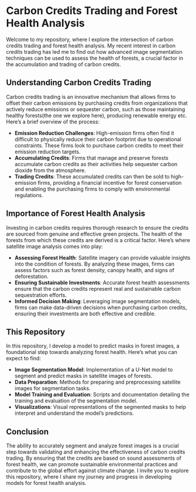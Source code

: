# Carbon Credits Trading and Forest Health Analysis

Welcome to my repository, where I explore the intersection of carbon credits trading and forest health analysis. My recent interest in carbon credits trading has led me to find out how advanced image segmentation techniques can be used to assess the health of forests, a crucial factor in the accumulation and trading of carbon credits.

## Understanding Carbon Credits Trading

Carbon credits trading is an innovative mechanism that allows firms to offset their carbon emissions by purchasing credits from organizations that actively reduce emissions or sequester carbon, such as those maintaining healthy forests(the one we explore here), producing renewable energy etc. Here’s a brief overview of the process:

- **Emission Reduction Challenges**: High-emission firms often find it difficult to physically reduce their carbon footprint due to operational constraints. These firms look to purchase carbon credits to meet their emission reduction targets.
- **Accumulating Credits**: Firms that manage and preserve forests accumulate carbon credits as their activities help sequester carbon dioxide from the atmosphere.
- **Trading Credits**: These accumulated credits can then be sold to high-emission firms, providing a financial incentive for forest conservation and enabling the purchasing firms to comply with environmental regulations.

## Importance of Forest Health Analysis

Investing in carbon credits requires thorough research to ensure the credits are sourced from genuine and effective green projects. The health of the forests from which these credits are derived is a critical factor. Here’s where satellite image analysis comes into play:

- **Assessing Forest Health**: Satellite imagery can provide valuable insights into the condition of forests. By analyzing these images, firms can assess factors such as forest density, canopy health, and signs of deforestation.
- **Ensuring Sustainable Investments**: Accurate forest health assessments ensure that the carbon credits represent real and sustainable carbon sequestration efforts.
- **Informed Decision Making**: Leveraging image segmentation models, firms can make data-driven decisions when purchasing carbon credits, ensuring their investments are both effective and credible.

## This Repository

In this repository, I develop a model to predict masks in forest images, a foundational step towards analyzing forest health. Here’s what you can expect to find:

- **Image Segmentation Model**: Implementation of a U-Net model to segment and predict masks in satellite images of forests.
- **Data Preparation**: Methods for preparing and preprocessing satellite images for segmentation tasks.
- **Model Training and Evaluation**: Scripts and documentation detailing the training and evaluation of the segmentation model.
- **Visualizations**: Visual representations of the segmented masks to help interpret and understand the model’s predictions.

## Conclusion

The ability to accurately segment and analyze forest images is a crucial step towards validating and enhancing the effectiveness of carbon credits trading. By ensuring that the credits are based on sound assessments of forest health, we can promote sustainable environmental practices and contribute to the global effort against climate change. I invite you to explore this repository, where I share my journey and progress in developing models for forest health analysis.
